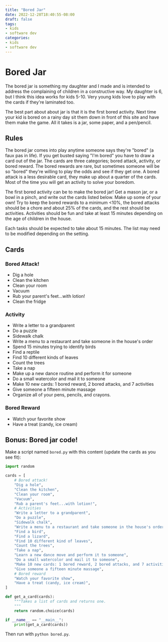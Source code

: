 ```yaml
---
title: "Bored Jar"
date: 2022-12-28T18:40:55-08:00
draft: false
tags:
- kids
- software dev
categories: 
- kids
- software dev
---
```


# Bored Jar

The bored jar is something my daughter and I made and is intended to address the complaining of children in a constructive way. My daughter is 6, but I think this idea works for kids 5-10. Very young kids love to play with the cards if they're laminated too.

The best part about about jar is that it is the first bored activity. Next time your kid is bored on a rainy day sit them down in front of this site and have them make the game. All it takes is a jar, some paper, and a pen/pencil.

## Rules

The bored jar comes into play anytime someone says they're "bored" (a faux pas in life). If you get busted saying "I'm bored" you have to draw a card out of the jar. The cards are three categories; bored attack, activity, or bored reward. The bored rewards are rare, but sometimes someone will be so "bored" they're willing to play the odds and see if they get one. A bored attack is a less desirable card, they make up about a quarter of the cards. Most of the time you will get an activity to solve your boredom.

The first bored activity can be to make the bored jar! Get a mason jar, or a bowl in a pinch, and write out the cards listed below. Make up some of your own! Try to keep the bored rewards to a minimum <10%, the bored attacks should be a chore and about 25% of the cards, and the rest should be activities. Activities should be fun and take at least 15 minutes depending on the age of children in the house.

Each tasks should be expected to take about 15 minutes. The list may need to be modified depending on the setting.

## Cards

### Bored Attack!
- Dig a hole
- Clean the kitchen
- Clean your room
- Vacuum
- Rub your parent's feet...with lotion!
- Clean the fridge

### Activity
- Write a letter to a grandparent
- Do a puzzle
- Sidewalk chalk
- Write a menu to a restaurant and take someone in the house's order
- Spend 15 minutes trying to identify birds
- Find a reptile
- Find 10 different kinds of leaves
- Count the trees
- Take a nap
- Make up a new dance routine and perform it for someone
- Do a small watercolor and mail it to someone
- Make 10 new cards: 1 bored reward, 2 bored attacks, and 7 activities
- Give someone a fifteen minute massage
- Organize all of your pens, pencils, and crayons.

### Bored Reward
- Watch your favorite show
- Have a treat (candy, ice cream)

## Bonus: Bored jar code!

Make a script named `bored.py` with this content (update the cards as you see fit):

``` Python
import random

cards = [
    # Bored attack!
    "Dig a hole",
    "Clean the kitchen",
    "Clean your room",
    "Vacuum",
    "Rub a parent's feet...with lotion!",
    # Activities
    "Write a letter to a grandparent",
    "Do a puzzle",
    "Sidewalk chalk",
    "Write a menu to a restaurant and take someone in the house's order",
    "Find a bird",
    "Find a lizard",
    "Find 10 different kind of leaves",
    "Count the trees",
    "Take a nap",
    "Learn a new dance move and perform it to someone",
    "Do a small watercolor and mail it to someone",
    "Make 10 new cards: 1 bored reward, 2 bored attacks, and 7 activities",
    "Give someone a fifteen minute massage",
    # Bored reward
    "Watch your favorite show",
    "Have a treat (candy, ice cream)",
]

def get_a_card(cards):
    """Takes a list of cards and returns one.
    """
    return random.choice(cards)

if __name__ == "__main__":
    print(get_a_card(cards))
```

Then run with `python bored.py`.